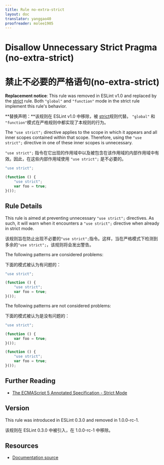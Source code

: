 ```yaml
---
title: Rule no-extra-strict
layout: doc
translator: yanggao40
proofreader: molee1905
---
```

<!-- Note: No pull requests accepted for this file. See README.md in the root directory for details. -->

# Disallow Unnecessary Strict Pragma (no-extra-strict)

# 禁止不必要的严格语句(no-extra-strict)

**Replacement notice**: This rule was removed in ESLint v1.0 and replaced by the [strict](strict) rule. Both `"global"` and `"function"` mode in the strict rule implement this rule's behavior.


**替换声明：**该规则在 ESLint v1.0 中移除，被 [strict](strict)规则代替。 `"global"` 和 `"function"`模式在严格规则中都实现了本规则的行为。 

The `"use strict";` directive applies to the scope in which it appears and all inner scopes contained within that scope. Therefore, using the `"use strict";` directive in one of these inner scopes is unnecessary.

`"use strict";` 指令在它出现的作用域中以及被包含在该作用域的内部作用域中有效。因此，在这些内部作用域使用 `"use strict";` 是不必要的。

```js
"use strict";

(function () {
    "use strict";
    var foo = true;
}());
```

## Rule Details

This rule is aimed at preventing unnecessary `"use strict";` directives. As such, it will warn when it encounters a `"use strict";` directive when already in strict mode.

该规则旨在防止出现不必要的`"use strict";`指令。这样，当在严格模式下检测到多余的`"use strict";`，该规则将会发出警告。

The following patterns are considered problems:

下面的模式被认为有问题的：

```js
"use strict";

(function () {
    "use strict";
    var foo = true;
}());
```

The following patterns are not considered problems:

下面的模式被认为是没有问题的：

```js
"use strict";

(function () {
    var foo = true;
}());
```



```js
(function () {
    "use strict";
    var foo = true;
}());
```

## Further Reading

* [The ECMAScript 5 Annotated Specification - Strict Mode](http://es5.github.io/#C)

## Version

This rule was introduced in ESLint 0.3.0 and removed in 1.0.0-rc-1.

该规则在 ESLint 0.3.0 中被引入，在 1.0.0-rc-1 中移除。

## Resources

* [Documentation source](https://github.com/eslint/eslint/tree/master/docs/rules/no-extra-strict.md)
